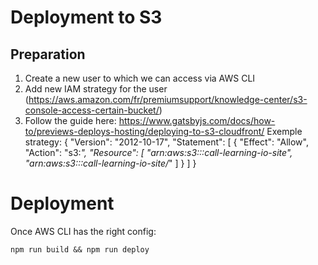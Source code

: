 # Deployment to S3

## Preparation

1. Create a new user to which we can access via AWS CLI
2. Add new IAM strategy for the user (https://aws.amazon.com/fr/premiumsupport/knowledge-center/s3-console-access-certain-bucket/)
3. Follow the guide here: https://www.gatsbyjs.com/docs/how-to/previews-deploys-hosting/deploying-to-s3-cloudfront/
Exemple strategy:
        {
            "Version": "2012-10-17",
            "Statement": [
                    {
                    "Effect": "Allow",
                    "Action": "s3:*",
                    "Resource": [
                            "arn:aws:s3:::call-learning-io-site",
                            "arn:aws:s3:::call-learning-io-site/*"
                        ]
                    }
                ]
        }
    

# Deployment

Once AWS CLI has the right config:

    npm run build && npm run deploy

